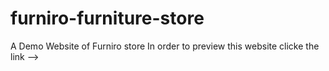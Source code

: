 # furniro-furniture-store
A Demo Website of Furniro store
In order to preview this website clicke the link --> 
